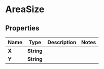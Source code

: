 

# AreaSize


## Properties

| Name | Type | Description | Notes |
|------------ | ------------- | ------------- | -------------|
|**X** | **String** |  |  |
|**Y** | **String** |  |  |



